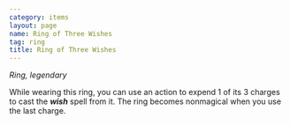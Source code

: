 ```yaml
---
category: items
layout: page
name: Ring of Three Wishes 
tag: ring
title: Ring of Three Wishes 
---
```


_Ring, legendary_ 

While wearing this ring, you can use an action to expend 1 of its 3 charges to cast the **_wish_** spell from it. The ring becomes nonmagical when you use the last charge. 
